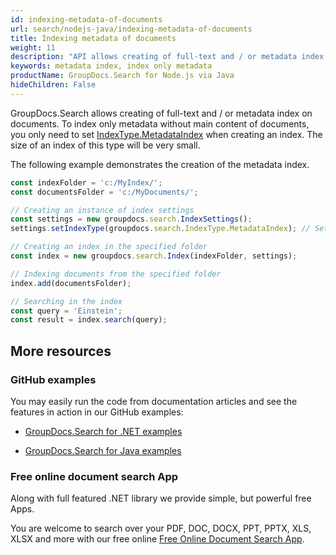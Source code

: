 ```yaml
---
id: indexing-metadata-of-documents
url: search/nodejs-java/indexing-metadata-of-documents
title: Indexing metadata of documents
weight: 11
description: "API allows creating of full-text and / or metadata index on documents. To index only metadata without main content of documents, you only need to set IndexType.MetadataIndex when creating an index."
keywords: metadata index, index only metadata
productName: GroupDocs.Search for Node.js via Java
hideChildren: False
---
```

GroupDocs.Search allows creating of full-text and / or metadata index on documents. To index only metadata without main content of documents, you only need to set [IndexType.MetadataIndex](https://reference.groupdocs.com/search/nodejs-java/com.groupdocs.search.options/IndexType#MetadataIndex) when creating an index. The size of an index of this type will be very small.

The following example demonstrates the creation of the metadata index.

```javascript
const indexFolder = 'c:/MyIndex/';
const documentsFolder = 'c:/MyDocuments/';

// Creating an instance of index settings
const settings = new groupdocs.search.IndexSettings();
settings.setIndexType(groupdocs.search.IndexType.MetadataIndex); // Setting the index type

// Creating an index in the specified folder
const index = new groupdocs.search.Index(indexFolder, settings);

// Indexing documents from the specified folder
index.add(documentsFolder);

// Searching in the index
const query = 'Einstein';
const result = index.search(query);
```

## More resources

### GitHub examples

You may easily run the code from documentation articles and see the features in action in our GitHub examples:

*   [GroupDocs.Search for .NET examples](https://github.com/groupdocs-search/GroupDocs.Search-for-.NET)
    
*   [GroupDocs.Search for Java examples](https://github.com/groupdocs-search/GroupDocs.Search-for-Java)
    

### Free online document search App

Along with full featured .NET library we provide simple, but powerful free Apps.

You are welcome to search over your PDF, DOC, DOCX, PPT, PPTX, XLS, XLSX and more with our free online [Free Online Document Search App](https://products.groupdocs.app/search).
